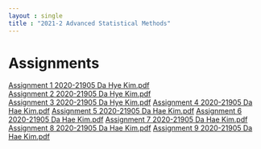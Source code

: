 ```yaml
---
layout : single
title : "2021-2 Advanced Statistical Methods"
---
```


# Assignments

[Assignment 1 2020-21905 Da Hye Kim.pdf](https://github.com/dahye6709/dahye6709.github.io/files/7812584/Assignment.1.2020-21905.Da.Hye.Kim.pdf)
\
[Assignment 2 2020-21905 Da Hye Kim.pdf](https://github.com/dahye6709/dahye6709.github.io/files/7812585/Assignment.2.2020-21905.Da.Hye.Kim.pdf)
\
[Assignment 3 2020-21905 Da Hye Kim.pdf](https://github.com/dahye6709/dahye6709.github.io/files/7812586/Assignment.3.2020-21905.Da.Hye.Kim.pdf)
[Assignment 4 2020-21905 Da Hae Kim.pdf](https://github.com/dahye6709/dahye6709.github.io/files/7812452/Assignment.4.2020-21905.Da.Hae.Kim.pdf)
[Assignment 5 2020-21905 Da Hae Kim.pdf](https://github.com/dahye6709/dahye6709.github.io/files/7812588/Assignment.5.2020-21905.Da.Hae.Kim.pdf)
[Assignment 6 2020-21905 Da Hae Kim.pdf](https://github.com/dahye6709/dahye6709.github.io/files/7812589/Assignment.6.2020-21905.Da.Hae.Kim.pdf)
[Assignment 7 2020-21905 Da Hae Kim.pdf](https://github.com/dahye6709/dahye6709.github.io/files/7812596/Assignment.7.2020-21905.Da.Hae.Kim.pdf)
[Assignment 8 2020-21905 Da Hae Kim.pdf](https://github.com/dahye6709/dahye6709.github.io/files/7812597/Assignment.8.2020-21905.Da.Hae.Kim.pdf)
[Assignment 9 2020-21905 Da Hae Kim.pdf](https://github.com/dahye6709/dahye6709.github.io/files/7812600/Assignment.9.2020-21905.Da.Hae.Kim.pdf)

